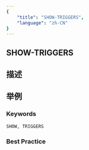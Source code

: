 ```yaml
---
{
    "title": "SHOW-TRIGGERS",
    "language": "zh-CN"
}
---
```


## SHOW-TRIGGERS

## 描述

## 举例

### Keywords

    SHOW, TRIGGERS

### Best Practice

